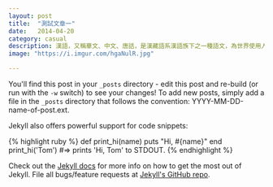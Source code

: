 ```yaml
---
layout: post
title:  "測試文章一"
date:   2014-04-20
category: casual
description: 漢語，又稱華文、中文、唐話，是漢藏語系漢語族下之一種語文，為世界使用人數最多的語言，目前世界有六分之一人口做為母語。漢語有多種分支語言，當中現代標準漢語為現行的漢語通用語，為中華人民共和國的國家通用語言、以及中華民國的國語。
image: "https://i.imgur.com/hgaNulR.jpg"

---
```


You'll find this post in your `_posts` directory - edit this post and re-build (or run with the `-w` switch) to see your changes!
To add new posts, simply add a file in the `_posts` directory that follows the convention: YYYY-MM-DD-name-of-post.ext.

Jekyll also offers powerful support for code snippets:

{% highlight ruby %}
def print_hi(name)
  puts "Hi, #{name}"
end
print_hi('Tom')
#=> prints 'Hi, Tom' to STDOUT.
{% endhighlight %}

Check out the [Jekyll docs][jekyll] for more info on how to get the most out of Jekyll. File all bugs/feature requests at [Jekyll's GitHub repo][jekyll-gh].

[jekyll-gh]: https://github.com/mojombo/jekyll
[jekyll]:    http://jekyllrb.com
